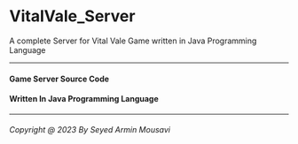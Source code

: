 # VitalVale_Server
A complete Server for Vital Vale Game written in Java Programming Language
<hr/>
<h4>Game Server Source Code</h4><h4>Written In Java Programming Language</h4>
<hr/>
<h6>Copyright @ 2023 By Seyed Armin Mousavi</h6>